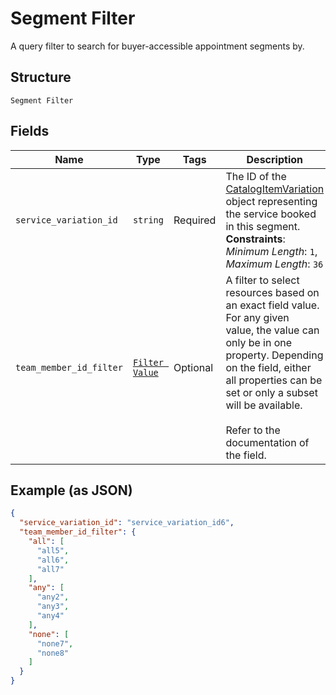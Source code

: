 
# Segment Filter

A query filter to search for buyer-accessible appointment segments by.

## Structure

`Segment Filter`

## Fields

| Name | Type | Tags | Description |
|  --- | --- | --- | --- |
| `service_variation_id` | `string` | Required | The ID of the [CatalogItemVariation](../../doc/models/catalog-item-variation.md) object representing the service booked in this segment.<br>**Constraints**: *Minimum Length*: `1`, *Maximum Length*: `36` |
| `team_member_id_filter` | [`Filter Value`](../../doc/models/filter-value.md) | Optional | A filter to select resources based on an exact field value. For any given<br>value, the value can only be in one property. Depending on the field, either<br>all properties can be set or only a subset will be available.<br><br>Refer to the documentation of the field. |

## Example (as JSON)

```json
{
  "service_variation_id": "service_variation_id6",
  "team_member_id_filter": {
    "all": [
      "all5",
      "all6",
      "all7"
    ],
    "any": [
      "any2",
      "any3",
      "any4"
    ],
    "none": [
      "none7",
      "none8"
    ]
  }
}
```

